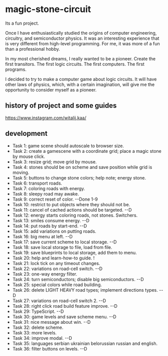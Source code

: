 # magic-stone-circuit

Its a fun project.

Once I have enthusiastically studied the origins of computer engineering, circuitry, and semiconductor physics. It was an interesting experience that is very different from high-level programming. For me, it was more of a fun than a professional hobby.

In my most cherished dreams, I really wanted to be a pioneer. Create the first transitors. The first logic circuits. The first computers. The first programs.

I decided to try to make a computer game about logic circuits. It will have other laws of physics, which, with a certain imagination, will give me the opportunity to consider myself as a pioneer.

## history of project and some guides

https://www.instagram.com/witalij.kaa/

## development

- Task 1: game scene should autoscale to browser size.
- Task 2: create a gamescene with a coordinate grid; place a magic stone by mouse click.
- Task 3: resize grid; move grid by mouse.
- Task 4: stones should be on scheme and save position while grid is moving.
- Task 5: buttons to change stone colors; help note; energy stone.
- Task 6: transport roads.
- Task 7: coloring roads with energy.
- Task 8: sleepy road may awake.
- Task 9: correct reset of color. --Done 1-9
- Task 10: restrict to put objects where they should not be.
- Task 11: cancel of cached actions should be targeted. --D
- Task 12: energy starts coloring roads, not stones. Switchers.
- Task 13: smiles consume energy. --D
- Task 14: put roads by start-end. --D
- Task 15: add variations on putting roads.
- Task 16: big menu at left. --D
- Task 17: save current scheme to local storage. --D
- Task 18: save local storage to file, load from file.
- Task 19: save blueprints to local storage, add them to menu.
- Task 20: help and learn-how-to guide. !
- Task 21: lock tick on any timeout changes.
- Task 22: variations on road-cell switch. --D
- Task 23: one-way energy filter.
- Task 24: turn semiconductors; disable big semiconductors. --D
- Task 25: special colors while road building.
- Task 26: delete LIGHT HEAVY road types; implement directions types. --D
- Task 27: variations on road-cell switch 2. --D
- Task 28: right click road build feature improve. --D
- Task 29: TypeScript. --D
- Task 30: game levels and save scheme menu. --D
- Task 31: nice message about win. --D
- Task 32: delete scheme.
- Task 33: more levels.
- Task 34: improve modal. --D
- Task 35: languages serbian ukrainian belorussian russian and english.
- Task 36: filter buttons on levels. --D
